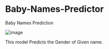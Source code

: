 # Baby-Names-Predictor
Baby Names Prediction

![image](https://user-images.githubusercontent.com/47782249/88933144-a6990a00-d29c-11ea-9907-0300161f2188.png)

This model Predicts the Gender of Given name.

